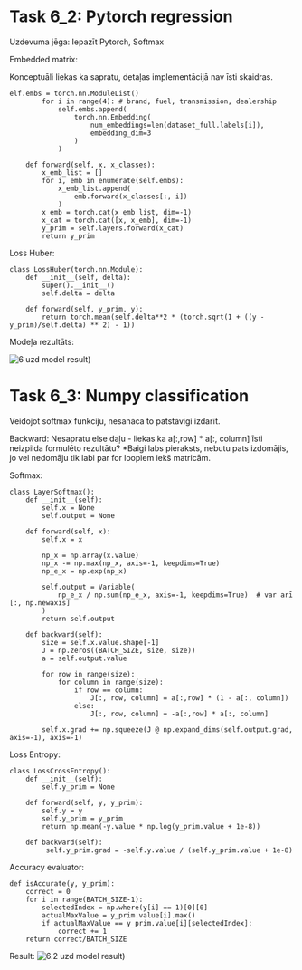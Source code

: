 # Task 6_2: Pytorch regression
Uzdevuma jēga: Iepazīt Pytorch, Softmax

Embedded matrix:

Konceptuāli liekas ka sapratu, detaļas implementācijā nav īsti skaidras.

~~~
elf.embs = torch.nn.ModuleList()
        for i in range(4): # brand, fuel, transmission, dealership
            self.embs.append(
                torch.nn.Embedding(
                    num_embeddings=len(dataset_full.labels[i]),
                    embedding_dim=3
                )
            )

    def forward(self, x, x_classes):
        x_emb_list = []
        for i, emb in enumerate(self.embs):
            x_emb_list.append(
                emb.forward(x_classes[:, i])
            )
        x_emb = torch.cat(x_emb_list, dim=-1)
        x_cat = torch.cat([x, x_emb], dim=-1)
        y_prim = self.layers.forward(x_cat)
        return y_prim
~~~

Loss Huber:

~~~
class LossHuber(torch.nn.Module):
    def __init__(self, delta):
        super().__init__()
        self.delta = delta

    def forward(self, y_prim, y):
        return torch.mean(self.delta**2 * (torch.sqrt(1 + ((y - y_prim)/self.delta) ** 2) - 1))
~~~

Modeļa rezultāts:

![6 uzd model result](../media/6-uzd-model-result.PNG))


# Task 6_3: Numpy classification

Veidojot softmax funkciju, nesanāca to patstāvīgi izdarīt.


Backward: Nesapratu else daļu - liekas ka a[:,row] * a[:, column] īsti neizpilda formulēto rezultātu?
*Baigi labs pieraksts, nebutu pats izdomājis, jo vel nedomāju tik labi par for loopiem iekš matricām.

Softmax:
~~~
class LayerSoftmax():
    def __init__(self):
        self.x = None
        self.output = None

    def forward(self, x):
        self.x = x

        np_x = np.array(x.value)
        np_x -= np.max(np_x, axis=-1, keepdims=True)
        np_e_x = np.exp(np_x)

        self.output = Variable(
            np_e_x / np.sum(np_e_x, axis=-1, keepdims=True)  # var arī [:, np.newaxis]
        )
        return self.output

    def backward(self):
        size = self.x.value.shape[-1]
        J = np.zeros((BATCH_SIZE, size, size))
        a = self.output.value
        
        for row in range(size):
            for column in range(size):
                if row == column:
                    J[:, row, column] = a[:,row] * (1 - a[:, column])
                else: 
                    J[:, row, column] = -a[:,row] * a[:, column]

        self.x.grad += np.squeeze(J @ np.expand_dims(self.output.grad, axis=-1), axis=-1)
~~~

Loss Entropy:

~~~
class LossCrossEntropy():
    def __init__(self):
        self.y_prim = None

    def forward(self, y, y_prim):
        self.y = y
        self.y_prim = y_prim
        return np.mean(-y.value * np.log(y_prim.value + 1e-8))

    def backward(self):
         self.y_prim.grad = -self.y.value / (self.y_prim.value + 1e-8)
~~~

Accuracy evaluator:

~~~
def isAccurate(y, y_prim):
    correct = 0
    for i in range(BATCH_SIZE-1):
        selectedIndex = np.where(y[i] == 1)[0][0]
        actualMaxValue = y_prim.value[i].max()
        if actualMaxValue == y_prim.value[i][selectedIndex]:
            correct += 1
    return correct/BATCH_SIZE
~~~

Result:
![6.2 uzd model result](../media/6-2-uzd-model-result.PNG))